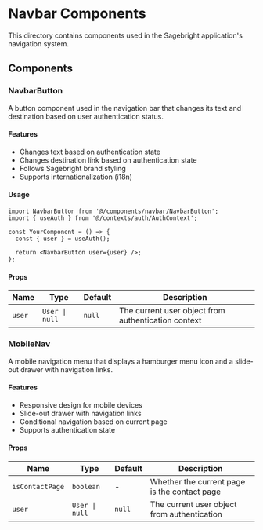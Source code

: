 
# Navbar Components

This directory contains components used in the Sagebright application's navigation system.

## Components

### NavbarButton

A button component used in the navigation bar that changes its text and destination based on user authentication status.

#### Features

- Changes text based on authentication state
- Changes destination link based on authentication state
- Follows Sagebright brand styling
- Supports internationalization (i18n)

#### Usage

```tsx
import NavbarButton from '@/components/navbar/NavbarButton';
import { useAuth } from '@/contexts/auth/AuthContext';

const YourComponent = () => {
  const { user } = useAuth();
  
  return <NavbarButton user={user} />;
};
```

#### Props

| Name   | Type         | Default | Description                                    |
|--------|--------------|---------|------------------------------------------------|
| `user` | `User \| null` | `null`  | The current user object from authentication context |

### MobileNav

A mobile navigation menu that displays a hamburger menu icon and a slide-out drawer with navigation links.

#### Features

- Responsive design for mobile devices
- Slide-out drawer with navigation links
- Conditional navigation based on current page
- Supports authentication state

#### Props

| Name           | Type         | Default | Description                                   |
|----------------|--------------|---------|-----------------------------------------------|
| `isContactPage` | `boolean`    | -       | Whether the current page is the contact page  |
| `user`         | `User \| null` | `null`  | The current user object from authentication  |
